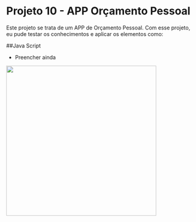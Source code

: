# Projeto 10 - APP Orçamento Pessoal

Este projeto se trata de um APP de Orçamento Pessoal. Com esse projeto, eu pude testar os conhecimentos e aplicar os elementos como:

##Java Script
- Preencher ainda

<img src="paginas/index1.png" width="400px">
